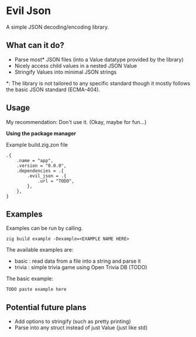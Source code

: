 # Evil Json

A simple JSON decoding/encoding library.

## What can it do?
- Parse most\* JSON files (into a Value datatype provided by the library)
- Nicely access child values in a nested JSON Value
- Stringify Values into minimal JSON strings

\*: The library is not tailored to any specific standard though it mostly follows the basic JSON standard (ECMA-404).

## Usage

My recommendation: Don't use it. (Okay, maybe for fun...)

**Using the package manager**

Example build.zig.zon file
```zig
.{
    .name = "app",
    .version = "0.0.0",
    .dependencies = .{
        .evil_json = .{
            .url = "TODO",
        },
    },
}
```

## Examples

Examples can be run by calling.
```
zig build example -Dexample=<EXAMPLE NAME HERE>
```

The available examples are:
- basic : read data from a file into a string and parse it
- trivia : simple trivia game using Open Trivia DB (TODO)

The basic example:
```zig
TODO paste example here
```

## Potential future plans
- Add options to stringify (such as pretty printing)
- Parse into any struct instead of just Value (just like std)
